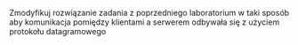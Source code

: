 Zmodyfikuj rozwiązanie zadania z poprzedniego laboratorium w taki sposób aby komunikacja pomiędzy klientami a serwerem odbywała się z użyciem protokołu datagramowego   
